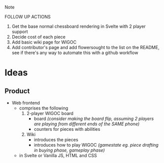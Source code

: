 > [!NOTE]
> FOLLOW UP ACTIONS
> 
> 1. Get the base normal chessboard rendering in Svelte with 2 player support
> 2. Decide cost of each piece
> 3. Add basic wiki page for WIGOC
> 4. Add contributor's page and add flowersought to the list on the README, see if there's any way to automate this with a github workflow

# Ideas

## Product

* Web frontend
    * comprises the following
        1. 2-player WIGOC board 
            * board *(consider making the board flip, assuming 2 players are playing from different ends of the SAME phone)*
            * counters for pieces with abilities
        2. Wiki
            * introduces the pieces
            * introduces how to play WIGOC *(gamestate eg. piece drafting in buying phase, gameplay phase)*
    * in Svelte or Vanilla JS, HTML and CSS
